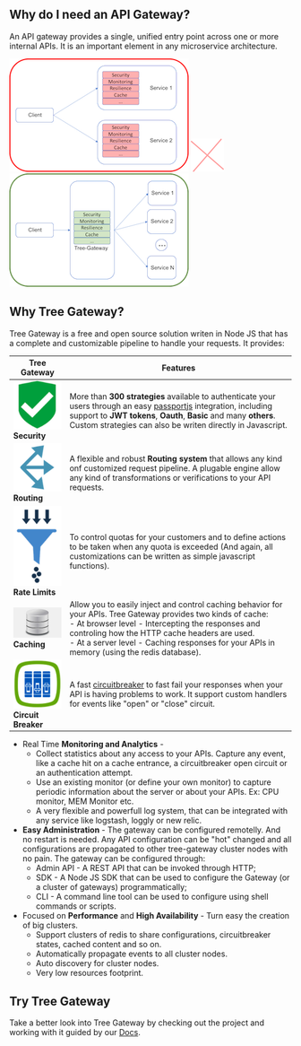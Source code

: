 ## Why do I need an API Gateway?

An API gateway provides a single, unified entry point across one or more internal APIs. It is an important element in any microservice architecture.

![No Gateway](images/no-gateway.png) ![Versus](images/versus.png) ![Tree Gateway](images/gateway.png)


## Why Tree Gateway?

Tree Gateway is a free and open source solution writen in Node JS that has a complete and customizable pipeline to handle your requests.
It provides:

|Tree Gateway  | Features |
| --| --| 
|![Authentication](images/security.png) <br/>**Security** | More than **300 strategies** available to authenticate your users through an easy [passportjs](http://passportjs.org/) integration, including support to **JWT tokens**, **Oauth**, **Basic** and many **others**. Custom strategies can also be writen directly in Javascript.|
| ![Routing](images/routing.png) <br/>**Routing** | A flexible and robust **Routing system** that allows any kind onf customized request pipeline. A plugable engine allow any kind of transformations or verifications to your API requests.| 
| ![Rate Limit](images/throttling.png) <br/>**Rate Limits** | To control quotas for your customers and to define actions to be taken when any quota is exceeded (And again, all customizations can be written as simple javascript functions).| 
| ![Cache](images/cache.jpg) <br/>**Caching** | Allow you to easily inject and control caching behavior for your APIs. Tree Gateway provides two kinds of cache: <br/>  - At browser level - Intercepting the responses and controling how the HTTP cache headers are used.<br/>  - At a server level - Caching responses for your APIs in memory (using the redis database).| 
| ![Circuit Breaker](images/circuitbreaker.png) <br/>**Circuit Breaker** | A fast [circuitbreaker](https://martinfowler.com/bliki/CircuitBreaker.html) to fast fail your responses when your API is having problems to work. It support custom handlers for events like "open" or "close" circuit.| 


  - Real Time **Monitoring and Analytics** - 
    - Collect statistics about any access to your APIs. Capture any event, like a cache hit on a cache entrance, a circuitbreaker open circuit or an authentication attempt.
    - Use an existing monitor (or define your own monitor) to capture periodic information about the server or about your APIs. Ex: CPU monitor, MEM Monitor etc.
    - A very flexible and powerfull log system, that can be integrated with any service like logstash, loggly or new relic.
  - **Easy Administration** - The gateway can be configured remotelly. And no restart is needed. Any API configuration can be "hot" changed and all configurations are propagated to other tree-gateway cluster nodes with no pain. The gateway can be configured through:
    - Admin API - A REST API that can be invoked through HTTP;
    - SDK - A Node JS SDK that can be used to configure the Gateway (or a cluster of gateways) programmatically;
    - CLI - A command line tool can be used to configure using shell commands or scripts.
  - Focused on **Performance** and **High Availability** - Turn easy the creation of big clusters.
    - Support clusters of redis to share configurations, circuitbreaker states, cached content and so on.
    - Automatically propagate events to all cluster nodes.
    - Auto discovery for cluster nodes.
    - Very low resources footprint.

## Try Tree Gateway

Take a better look into Tree Gateway by checking out the project and working with it guided by our [Docs](https://github.com/Leanty/tree-gateway/wiki).